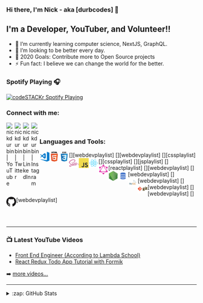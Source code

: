 ### Hi there, I'm Nick - aka [durbcodes] 👋

## I'm a Developer, YouTuber, and Volunteer!!

- 🌱 I’m currently learning computer science, NextJS, GraphQL.
- 👯 I’m looking to be better every day.
- 🥅 2020 Goals: Contribute more to Open Source projects
- ⚡ Fun fact: I believe we can change the world for the better.

### Spotify Playing 🎧

[<img src="https://now-playing-codestackr.vercel.app/api/spotify-playing" alt="codeSTACKr Spotify Playing" width="350" />](https://open.spotify.com/user/swyqyimdc12jajde4vpwd2x1b)

### Connect with me:

[<img align="left" alt="nickdurbin | YouTube" width="22px" src="https://cdn.jsdelivr.net/npm/simple-icons@v3/icons/youtube.svg" />][youtube]
[<img align="left" alt="nickdurbin | Twitter" width="22px" src="https://cdn.jsdelivr.net/npm/simple-icons@v3/icons/twitter.svg" />][twitter]
[<img align="left" alt="nickdurbin | LinkedIn" width="22px" src="https://cdn.jsdelivr.net/npm/simple-icons@v3/icons/linkedin.svg" />][linkedin]
[<img align="left" alt="nickdurbin | Instagram" width="22px" src="https://cdn.jsdelivr.net/npm/simple-icons@v3/icons/instagram.svg" />][instagram]

<br />

### Languages and Tools:

[<img align="left" alt="Visual Studio Code" width="26px" src="https://raw.githubusercontent.com/github/explore/80688e429a7d4ef2fca1e82350fe8e3517d3494d/topics/visual-studio-code/visual-studio-code.png" />][webdevplaylist]
[<img align="left" alt="HTML5" width="26px" src="https://raw.githubusercontent.com/github/explore/80688e429a7d4ef2fca1e82350fe8e3517d3494d/topics/html/html.png" />][webdevplaylist]
[<img align="left" alt="CSS3" width="26px" src="https://raw.githubusercontent.com/github/explore/80688e429a7d4ef2fca1e82350fe8e3517d3494d/topics/css/css.png" />][cssplaylist]
[<img align="left" alt="Sass" width="26px" src="https://raw.githubusercontent.com/github/explore/80688e429a7d4ef2fca1e82350fe8e3517d3494d/topics/sass/sass.png" />][cssplaylist]
[<img align="left" alt="JavaScript" width="26px" src="https://raw.githubusercontent.com/github/explore/80688e429a7d4ef2fca1e82350fe8e3517d3494d/topics/javascript/javascript.png" />][jsplaylist]
[<img align="left" alt="React" width="26px" src="https://raw.githubusercontent.com/github/explore/80688e429a7d4ef2fca1e82350fe8e3517d3494d/topics/react/react.png" />][reactplaylist]
[<img align="left" alt="GraphQL" width="26px" src="https://raw.githubusercontent.com/github/explore/80688e429a7d4ef2fca1e82350fe8e3517d3494d/topics/graphql/graphql.png" />][webdevplaylist]
[<img align="left" alt="Node.js" width="26px" src="https://raw.githubusercontent.com/github/explore/80688e429a7d4ef2fca1e82350fe8e3517d3494d/topics/nodejs/nodejs.png" />][webdevplaylist]
[<img align="left" alt="SQL" width="26px" src="https://raw.githubusercontent.com/github/explore/80688e429a7d4ef2fca1e82350fe8e3517d3494d/topics/sql/sql.png" />][webdevplaylist]
[<img align="left" alt="MySQL" width="26px" src="https://raw.githubusercontent.com/github/explore/80688e429a7d4ef2fca1e82350fe8e3517d3494d/topics/mysql/mysql.png" />][webdevplaylist]
[<img align="left" alt="Git" width="26px" src="https://raw.githubusercontent.com/github/explore/80688e429a7d4ef2fca1e82350fe8e3517d3494d/topics/git/git.png" />][webdevplaylist]
[<img align="left" alt="GitHub" width="26px" src="https://raw.githubusercontent.com/github/explore/78df643247d429f6cc873026c0622819ad797942/topics/github/github.png" />][webdevplaylist]

<br />
<br />

---

### 📺 Latest YouTube Videos

<!-- YOUTUBE:START -->
- [Front End Engineer (According to Lambda School)](https://youtu.be/0DZdrGf0vCU)
- [React Redux Todo App Tutorial with Formik](https://youtu.be/XlKLESYlBlg)
<!-- YOUTUBE:END -->

➡️ [more videos...](https://youtube.com/durbcodes)

---

<details>
  <summary>:zap: GitHub Stats</summary>
  
  [![Nick's github stats](https://github-readme-stats.vercel.app/api?username=nickdurbin)](https://github.com/nickdurbin/github-readme-stats)

</details>

[twitter]: https://twitter.com/durbcodes
[youtube]: https://youtube.com/durbcodes
[instagram]: https://instagram.com/durbcodes
[linkedin]: https://linkedin.com/in/ndurbin
